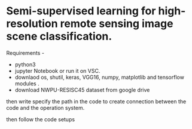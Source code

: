 # Semi-supervised learning for high-resolution remote sensing image scene classification.

 Requirements -
 
- python3 
- jupyter Notebook or run it on VSC.
- downlaod os, shutil, keras, VGG16, numpy, matplotlib and tensorflow modules .
- download NWPU-RESISC45 dataset from google drive

 then write  specify the path in the code to create connection between the code 
 and the operation system.
 
 then follow the code setups 







